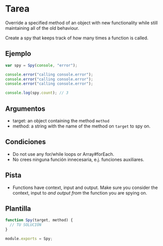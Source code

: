 # Tarea

Override a specified method of an object with new functionality while still maintaining all of the old behaviour.

Create a spy that keeps track of how many times a function is called.

## Ejemplo

```js
var spy = Spy(console, "error");

console.error("calling console.error");
console.error("calling console.error");
console.error("calling console.error");

console.log(spy.count); // 3
```

## Argumentos

- target: an object containing the method `method`
- method: a string with the name of the method on `target` to spy on.

## Condiciones

- Do not use any for/while loops or Array#forEach.
- No crees ninguna función innecesaria, e.j. funciones auxiliares.

## Pista

- Functions have context, input and output. Make sure you consider the context, input to _and output from_ the function you are spying on.

## Plantilla

```js
function Spy(target, method) {
  // TU SOLUCIÓN
}

module.exports = Spy;
```
